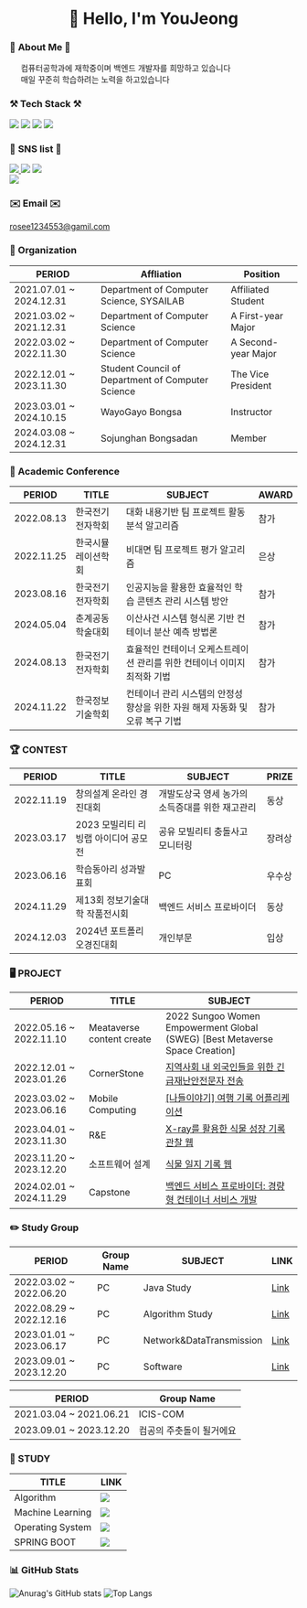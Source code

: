 <div align=center><h1>
👋 Hello, I'm YouJeong 
</h1></div>

### 👧 **About Me** 👧
&nbsp;&nbsp;&nbsp;&nbsp; 컴퓨터공학과에 재학중이며 백엔드 개발자를 희망하고 있습니다  
&nbsp;&nbsp;&nbsp;&nbsp; 매일 꾸준히 학습하려는 노력을 하고있습니다

### ⚒️ **Tech Stack** ⚒️
<img src="https://img.shields.io/badge/GoLand-000000?style=flat-square&logo=Goland&logoColor=white"/> <img src="https://img.shields.io/badge/java-007396?style=flat-square&logo=OpenJDK&logoColor=white"> <img src="https://img.shields.io/badge/Python-3776AB?style=flat-square&logo=Python&logoColor=black"/></a> <img src="https://img.shields.io/badge/C-A8B9CC?style=flat-square&logo=C&logoColor=white"/></a> 

### 💙 **SNS list** 💙
<a href="https://hu-studyrecord.tistory.com/" target="_blank"><img src="https://img.shields.io/badge/Tistory-84A8AD?style=flat-square&logo=Tistory&logoColor=white"/> </a><a href="https://jeong-sys.github.io/" target="_blank"><img src="https://img.shields.io/badge/GitHub-181717?style=flat-square&logo=GitHub&logoColor=white"/></a> </a><a href="https://blog.naver.com/rosee12345/" target="_blank"><img src="https://img.shields.io/badge/Blog-03C75A?style=flat-square&logo=Naver&logoColor=white"/></a>  
</a><a href="https://www.instagram.com/h_yyuj/" target="_blank"><img src="https://img.shields.io/badge/Instagram-E4405F?style=flat-square&logo=Instagram&logoColor=white"/></a> 

### ✉️ **Email** ✉️
  rosee1234553@gamil.com
  
### 🏫 Organization
|PERIOD|Affliation|Position|
|---|---|---|
|2021.07.01 ~ 2024.12.31|Department of Computer Science, SYSAILAB|Affiliated Student|
|2021.03.02 ~ 2021.12.31|Department of Computer Science|A First-year Major|
|2022.03.02 ~ 2022.11.30|Department of Computer Science|A Second-year Major|
|2022.12.01 ~ 2023.11.30|Student Council of Department of Computer Science|The Vice President|
|2023.03.01 ~ 2024.10.15|WayoGayo Bongsa|Instructor|
|2024.03.08 ~ 2024.12.31|Sojunghan Bongsadan|Member|

### 📃 Academic Conference
|PERIOD|TITLE|SUBJECT|AWARD|
|---|---|---|---|
|2022.08.13|한국전기전자학회|대화 내용기반 팀 프로젝트 활동 분석 알고리즘|참가|
|2022.11.25|한국시뮬레이션학회|비대면 팀 프로젝트 평가 알고리즘|은상|
|2023.08.16|한국전기전자학회|인공지능을 활용한 효율적인 학습 콘텐츠 관리 시스템 방안|참가|
|2024.05.04|춘계공동학술대회|이산사건 시스템 형식론 기반 컨테이너 분산 예측 방법론|참가|
|2024.08.13|한국전기전자학회|효율적인 컨테이너 오케스트레이션 관리를 위한 컨테이너 이미지 최적화 기법|참가|
|2024.11.22|한국정보기술학회|컨테이너 관리 시스템의 안정성 향상을 위한 자원 해제 자동화 및 오류 복구 기법|참가|

### 🏆 CONTEST
|PERIOD|TITLE|SUBJECT|PRIZE|
|---|---|---|---|
|2022.11.19|창의설계 온라인 경진대회|개발도상국 영세 농가의 소득증대를 위한 재고관리|동상|
|2023.03.17|2023 모빌리티 리빙랩 아이디어 공모전|공유 모빌리티 충돌사고 모니터링|장려상|
|2023.06.16|학습동아리 성과발표회|PC|우수상|
|2024.11.29|제13회 정보기술대학 작품전시회|백엔드 서비스 프로바이더|동상|
|2024.12.03|2024년 포트폴리오경진대회|개인부문|입상|

### 🖥️ PROJECT
| PERIOD | TITLE | SUBJECT |
|---|---|---|
| 2022.05.16 ~ 2022.11.10 | Meataverse content create | 2022 Sungoo Women Empowerment Global (SWEG) [Best Metaverse Space Creation] |
| 2022.12.01 ~ 2023.01.26 | CornerStone | <a href="https://github.com/jeong-sys/corner_stone" target="_blank">지역사회 내 외국인들을 위한 긴급재난안전문자 전송</a> |
| 2023.03.02 ~ 2023.06.16 | Mobile Computing | <a href="https://github.com/jeong-sys/Naderiyagi" target="_blank">[나들이야기] 여행 기록 어플리케이션</a> |
| 2023.04.01 ~ 2023.11.30 | R&E | <a href="https://github.com/jeong-sys/RnE_project" target="_blank">X-ray를 활용한 식물 성장 기록 관찰 웹</a> |
| 2023.11.20 ~ 2023.12.20 | 소프트웨어 설계 | <a href="https://github.com/jeong-sys/SecretGrowth" target="_blank">식물 일지 기록 웹</a> |
| 2024.02.01 ~ 2024.11.29 | Capstone | <a href="https://github.com/HBNU-SWUNIV/come-capstone24-akdong_developer" target="_blank">백엔드 서비스 프로바이더: 경량형 컨테이너 서비스 개발</a> |

### ✏️ Study Group
|PERIOD|Group Name|SUBJECT|LINK|
|---|---|---|---|
|2022.03.02 ~ 2022.06.20|PC|Java Study|[Link](https://misty-moonflower-d58.notion.site/PC-7a203a81c4dd441892f843d318574942)|
|2022.08.29 ~ 2022.12.16|PC|Algorithm Study|[Link](https://misty-moonflower-d58.notion.site/PC-7a203a81c4dd441892f843d318574942)|
|2023.01.01 ~ 2023.06.17|PC|Network&DataTransmission|[Link](https://misty-moonflower-d58.notion.site/PC-7a203a81c4dd441892f843d318574942)|
|2023.09.01 ~ 2023.12.20|PC|Software |[Link](https://misty-moonflower-d58.notion.site/PC-7a203a81c4dd441892f843d318574942)|

|PERIOD|Group Name|
|---|---|
|2021.03.04 ~ 2021.06.21|ICIS-COM|
|2023.09.01 ~ 2023.12.20|컴공의 주춧돌이 될거에요|

### 📖 STUDY
| TITLE | LINK |
|---|---|
| Algorithm | <a href="https://hu-studyrecord.tistory.com/category/%EC%A0%84%EA%B3%B5%20%EA%B3%B5%EB%B6%80/%EC%95%8C%EA%B3%A0%EB%A6%AC%EC%A6%98" target="_blank"><img src="https://img.shields.io/badge/ALGORITHM-FFFFFF?style=flat-square&logo=Penpot&logoColor=black"/></a> |
| Machine Learning | <a href="https://hu-studyrecord.tistory.com/category/%EB%A8%B8%EC%8B%A0%EB%9F%AC%EB%8B%9D" target="_blank"><img src="https://img.shields.io/badge/MACHINE LEARNING-FFFFFF?style=flat-square&logo=Penpot&logoColor=black"/></a> |
| Operating System | <a href="https://hu-studyrecord.tistory.com/category/%EC%A0%84%EA%B3%B5%20%EA%B3%B5%EB%B6%80/%EC%9A%B4%EC%98%81%EC%B2%B4%EC%A0%9C" target="_blank"><img src="https://img.shields.io/badge/OPERATING SYSTEM-FFFFFF?style=flat-square&logo=Penpot&logoColor=black"/></a> |
| SPRING BOOT | <a href="https://hu-studyrecord.tistory.com/category/IntelliJ" target="_blank"><img src="https://img.shields.io/badge/SPRING BOOT-FFFFFF?style=flat-square&logo=Penpot&logoColor=black"/></a> |

### 📊 GitHub Stats
![Anurag's GitHub stats](https://github-readme-stats.vercel.app/api?username=jeong-sys&show_icons=true&theme=tokyonight)
![Top Langs](https://github-readme-stats.vercel.app/api/top-langs/?username=jeong-sys&layout=compact&theme=tokyonight)

</div>
